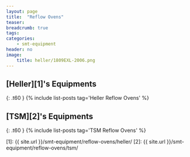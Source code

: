 ```yaml
---
layout: page
title:  "Reflow Ovens"
teaser:
breadcrumb: true
tags:
categories:
    - smt-equipment
header: no
image:
    title: heller/1809EXL-2006.png
---
```


## [Heller][1]'s Equipments
{: .t60 }
{% include list-posts tag='Heller Reflow Ovens' %}

## [TSM][2]'s Equipments
{: .t60 }
{% include list-posts tag='TSM Reflow Ovens' %}

[1]: {{ site.url }}/smt-equipment/reflow-ovens/heller/
[2]: {{ site.url }}/smt-equipment/reflow-ovens/tsm/
